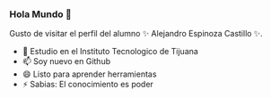 ### Hola Mundo 👋

Gusto de visitar el perfil del alumno ✨ Alejandro Espinoza Castillo ✨.

- 🔭 Estudio en el Instituto Tecnologico de Tijuana
- 📫 Soy nuevo en Github
- 😄 Listo para aprender herramientas
- ⚡ Sabias: El conocimiento es poder

